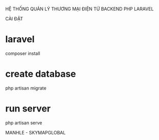 HỆ THỐNG QUẢN LÝ THƯƠNG MẠI ĐIỆN TỬ
BACKEND PHP LARAVEL

CÀI ĐẶT
# laravel
composer install
# create database
php artisan migrate
# run server
php artisan serve

MANHLE - SKYMAPGLOBAL